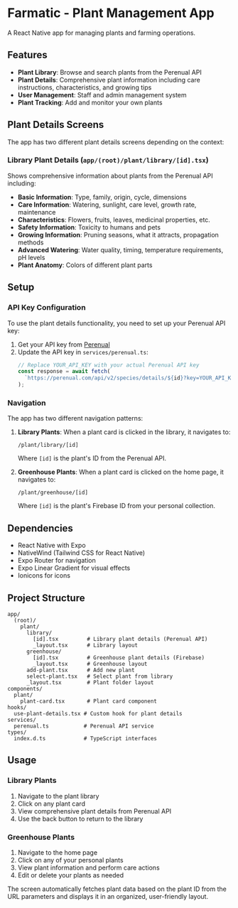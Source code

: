 # Farmatic - Plant Management App

A React Native app for managing plants and farming operations.

## Features

- **Plant Library**: Browse and search plants from the Perenual API
- **Plant Details**: Comprehensive plant information including care instructions, characteristics, and growing tips
- **User Management**: Staff and admin management system
- **Plant Tracking**: Add and monitor your own plants

## Plant Details Screens

The app has two different plant details screens depending on the context:

### Library Plant Details (`app/(root)/plant/library/[id].tsx`)

Shows comprehensive information about plants from the Perenual API including:

- **Basic Information**: Type, family, origin, cycle, dimensions
- **Care Information**: Watering, sunlight, care level, growth rate, maintenance
- **Characteristics**: Flowers, fruits, leaves, medicinal properties, etc.
- **Safety Information**: Toxicity to humans and pets
- **Growing Information**: Pruning seasons, what it attracts, propagation methods
- **Advanced Watering**: Water quality, timing, temperature requirements, pH levels
- **Plant Anatomy**: Colors of different plant parts

## Setup

### API Key Configuration

To use the plant details functionality, you need to set up your Perenual API key:

1. Get your API key from [Perenual](https://perenual.com/docs/api)
2. Update the API key in `services/perenual.ts`:
   ```typescript
   // Replace YOUR_API_KEY with your actual Perenual API key
   const response = await fetch(
     `https://perenual.com/api/v2/species/details/${id}?key=YOUR_API_KEY`
   );
   ```

### Navigation

The app has two different navigation patterns:

1. **Library Plants**: When a plant card is clicked in the library, it navigates to:

   ```
   /plant/library/[id]
   ```

   Where `[id]` is the plant's ID from the Perenual API.

2. **Greenhouse Plants**: When a plant card is clicked on the home page, it navigates to:
   ```
   /plant/greenhouse/[id]
   ```
   Where `[id]` is the plant's Firebase ID from your personal collection.

## Dependencies

- React Native with Expo
- NativeWind (Tailwind CSS for React Native)
- Expo Router for navigation
- Expo Linear Gradient for visual effects
- Ionicons for icons

## Project Structure

```
app/
  (root)/
    plant/
      library/
        [id].tsx         # Library plant details (Perenual API)
        _layout.tsx      # Library layout
      greenhouse/
        [id].tsx         # Greenhouse plant details (Firebase)
        _layout.tsx      # Greenhouse layout
      add-plant.tsx      # Add new plant
      select-plant.tsx   # Select plant from library
      _layout.tsx        # Plant folder layout
components/
  plant/
    plant-card.tsx       # Plant card component
hooks/
  use-plant-details.tsx # Custom hook for plant details
services/
  perenual.ts           # Perenual API service
types/
  index.d.ts            # TypeScript interfaces
```

## Usage

### Library Plants

1. Navigate to the plant library
2. Click on any plant card
3. View comprehensive plant details from Perenual API
4. Use the back button to return to the library

### Greenhouse Plants

1. Navigate to the home page
2. Click on any of your personal plants
3. View plant information and perform care actions
4. Edit or delete your plants as needed

The screen automatically fetches plant data based on the plant ID from the URL parameters and displays it in an organized, user-friendly layout.
